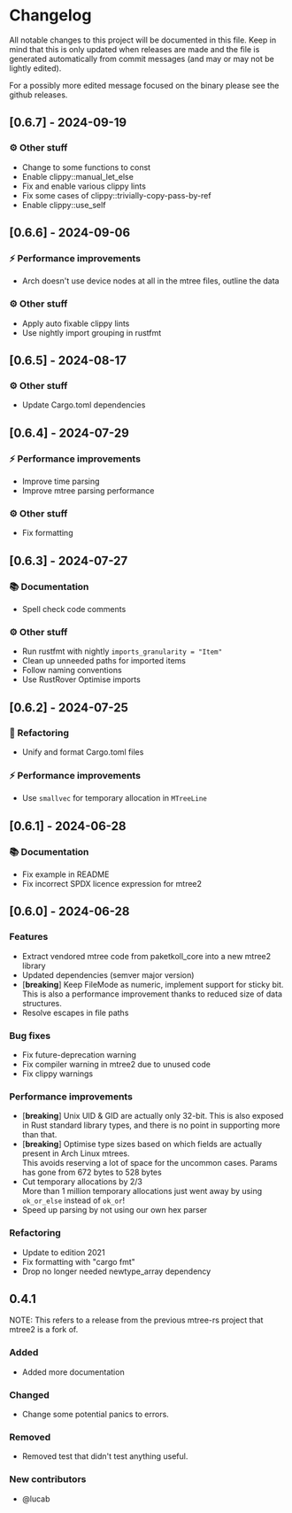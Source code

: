 # Changelog

All notable changes to this project will be documented in this file.
Keep in mind that this is only updated when releases are made and the file
is generated automatically from commit messages (and may or may not be lightly
edited).

For a possibly more edited message focused on the binary please see the github
releases.

## [0.6.7] - 2024-09-19

### ⚙️ Other stuff

- Change to some functions to const
- Enable clippy::manual_let_else
- Fix and enable various clippy lints
- Fix some cases of clippy::trivially-copy-pass-by-ref
- Enable clippy::use_self

## [0.6.6] - 2024-09-06

### ⚡ Performance improvements

- Arch doesn't use device nodes at all in the mtree files, outline the data

### ⚙️ Other stuff

- Apply auto fixable clippy lints
- Use nightly import grouping in rustfmt

## [0.6.5] - 2024-08-17

### ⚙️ Other stuff

- Update Cargo.toml dependencies

## [0.6.4] - 2024-07-29

### ⚡ Performance improvements

- Improve time parsing
- Improve mtree parsing performance

### ⚙️ Other stuff

- Fix formatting

## [0.6.3] - 2024-07-27

### 📚 Documentation

- Spell check code comments

### ⚙️ Other stuff

- Run rustfmt with nightly `imports_granularity = "Item"`
- Clean up unneeded paths for imported items
- Follow naming conventions
- Use RustRover Optimise imports

## [0.6.2] - 2024-07-25

### 🚜 Refactoring

- Unify and format Cargo.toml files

### ⚡ Performance improvements

- Use `smallvec` for temporary allocation in `MTreeLine`

## [0.6.1] - 2024-06-28

### 📚 Documentation

- Fix example in README
- Fix incorrect SPDX licence expression for mtree2

## [0.6.0] - 2024-06-28

### Features

- Extract vendored mtree code from paketkoll_core into a new mtree2 library
- Updated dependencies (semver major version)
- [**breaking**] Keep FileMode as numeric, implement support for sticky bit. \
  This is also a performance improvement thanks to reduced size of data structures.
- Resolve escapes in file paths

### Bug fixes

- Fix future-deprecation warning
- Fix compiler warning in mtree2 due to unused code
- Fix clippy warnings

### Performance improvements

- [**breaking**] Unix UID & GID are actually only 32-bit. This is also exposed in Rust standard
  library types, and there is no point in supporting more than that.
- [**breaking**] Optimise type sizes based on which fields are actually present in Arch Linux mtrees.\
  This avoids reserving a lot of space for the uncommon cases.
  Params has gone from 672 bytes to 528 bytes
- Cut temporary allocations by 2/3\
  More than 1 million temporary allocations just went away by using `ok_or_else` instead of `ok_or`!
- Speed up parsing by not using our own hex parser

### Refactoring

- Update to edition 2021
- Fix formatting with "cargo fmt"
- Drop no longer needed newtype_array dependency

## 0.4.1

NOTE: This refers to a release from the previous mtree-rs project that mtree2 is a fork of.

### Added

- Added more documentation

### Changed

- Change some potential panics to errors.

### Removed

- Removed test that didn't test anything useful.

### New contributors

- @lucab
